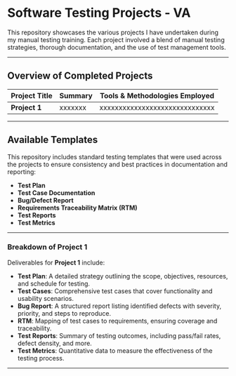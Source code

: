 # Software Testing Projects - VA

This repository showcases the various projects I have undertaken during my manual testing training. Each project involved a blend of manual testing strategies, thorough documentation, and the use of test management tools.

---

## Overview of Completed Projects

| Project Title | Summary | Tools & Methodologies Employed |
|---------------|---------|--------------------------------|
| **Project 1** | xxxxxxx | xxxxxxxxxxxxxxxxxxxxxxxxxxxxxx |

---

## Available Templates

This repository includes standard testing templates that were used across the projects to ensure consistency and best practices in documentation and reporting:

- **Test Plan**
- **Test Case Documentation**
- **Bug/Defect Report**
- **Requirements Traceability Matrix (RTM)**
- **Test Reports**
- **Test Metrics**

---

### Breakdown of Project 1

Deliverables for **Project 1** include:

- **Test Plan**: A detailed strategy outlining the scope, objectives, resources, and schedule for testing.
- **Test Cases**: Comprehensive test cases that cover functionality and usability scenarios.
- **Bug Report**: A structured report listing identified defects with severity, priority, and steps to reproduce.
- **RTM**: Mapping of test cases to requirements, ensuring coverage and traceability.
- **Test Reports**: Summary of testing outcomes, including pass/fail rates, defect density, and more.
- **Test Metrics**: Quantitative data to measure the effectiveness of the testing process.

---
